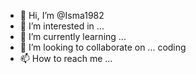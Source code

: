 - 👋 Hi, I’m @Isma1982
- 👀 I’m interested in ...
- 🌱 I’m currently learning ...
- 💞️ I’m looking to collaborate on ... coding 
- 📫 How to reach me ...

<!---
Isma1982/Isma1982 is a ✨ special ✨ repository because its `README.md` (this file) appears on your GitHub profile.
You can click the Preview link to take a look at your changes.
--->
